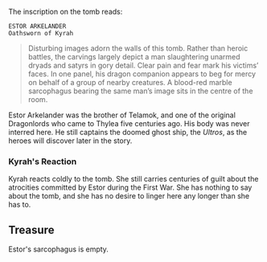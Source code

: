 The inscription on the tomb reads:

	ESTOR ARKELANDER
	Oathsworn of Kyrah

>Disturbing images adorn the walls of this tomb. Rather than heroic battles, the carvings largely depict a man slaughtering unarmed dryads and satyrs in gory detail. Clear pain and fear mark his victims’ faces. In one panel, his dragon companion appears to beg for mercy on behalf of a group of nearby creatures. A blood-red marble sarcophagus bearing the same man’s image sits in the centre of the room.

Estor Arkelander was the brother of Telamok, and one of the original Dragonlords who came to Thylea five centuries ago. His body was never interred here. He still captains the doomed ghost ship, the *Ultros*, as the heroes will discover later in the story.

### Kyrah's Reaction
Kyrah reacts coldly to the tomb. She still carries centuries of guilt about the atrocities committed by Estor during the First War. She has nothing to say about the tomb, and she has no desire to linger here any longer than she has to.

## Treasure
Estor's sarcophagus is empty.